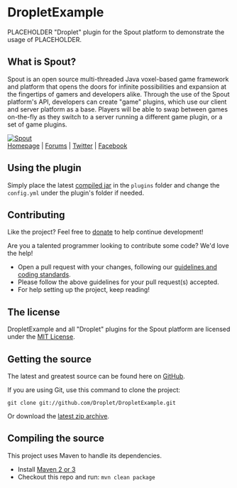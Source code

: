 DropletExample
==============
PLACEHOLDER "Droplet" plugin for the Spout platform to demonstrate the usage of PLACEHOLDER.

## What is Spout?
Spout is an open source multi-threaded Java voxel-based game framework and platform that opens the doors for infinite possibilities and expansion at the fingertips of gamers and developers alike. Through the use of the Spout platform's API, developers can create "game" plugins, which use our client and server platform as a base. Players will be able to swap between games on-the-fly as they switch to a server running a different game plugin, or a set of game plugins.

[![Spout][Company Logo]](http://www.spout.org)  
[Homepage] | [Forums] | [Twitter] | [Facebook]

## Using the plugin
Simply place the latest [compiled jar][Builds] in the `plugins` folder and change the `config.yml` under the plugin's folder if needed.

## Contributing
Like the project? Feel free to [donate] to help continue development!

Are you a talented programmer looking to contribute some code? We'd love the help!
* Open a pull request with your changes, following our [guidelines and coding standards](http://spout.in/prguide).
* Please follow the above guidelines for your pull request(s) accepted.
* For help setting up the project, keep reading!

## The license
DropletExample and all "Droplet" plugins for the Spout platform are licensed under the [MIT License][License].

## Getting the source
The latest and greatest source can be found here on [GitHub][Source].

If you are using Git, use this command to clone the project:

    git clone git://github.com/Droplet/DropletExample.git

Or download the [latest zip archive][Source Download].

## Compiling the source
This project uses Maven to handle its dependencies.

* Install [Maven 2 or 3](http://maven.apache.org/download.html)  
* Checkout this repo and run: `mvn clean package`

[Company Logo]: http://cdn.spout.org/spout-github.png
[Homepage]: http://www.spout.org
[Forums]: http://forums.spout.org
[License]: http://cdn.spout.org/license/mit.txt
[Source]: https://github.com/Droplet/DropletExample
[Source Download]: https://github.com/Droplet/DropletExample/archive/master.zip
[Builds]: http://build.spout.org/job/DropletExample
[Issues]: http://issues.spout.org/browse/DROPLET
[Twitter]: http://spout.in/twitter
[Facebook]: http://spout.in/facebook
[Donate]: http://spout.in/donate
